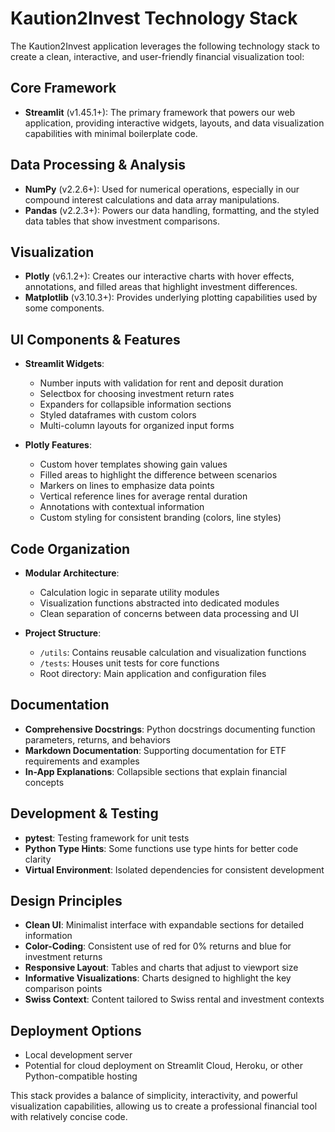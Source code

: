 # Kaution2Invest Technology Stack

The Kaution2Invest application leverages the following technology stack to create a clean, interactive, and user-friendly financial visualization tool:

## Core Framework

- **Streamlit** (v1.45.1+): The primary framework that powers our web application, providing interactive widgets, layouts, and data visualization capabilities with minimal boilerplate code.

## Data Processing & Analysis

- **NumPy** (v2.2.6+): Used for numerical operations, especially in our compound interest calculations and data array manipulations.
- **Pandas** (v2.2.3+): Powers our data handling, formatting, and the styled data tables that show investment comparisons.

## Visualization

- **Plotly** (v6.1.2+): Creates our interactive charts with hover effects, annotations, and filled areas that highlight investment differences.
- **Matplotlib** (v3.10.3+): Provides underlying plotting capabilities used by some components.

## UI Components & Features

- **Streamlit Widgets**:
  - Number inputs with validation for rent and deposit duration
  - Selectbox for choosing investment return rates
  - Expanders for collapsible information sections
  - Styled dataframes with custom colors
  - Multi-column layouts for organized input forms

- **Plotly Features**:
  - Custom hover templates showing gain values
  - Filled areas to highlight the difference between scenarios
  - Markers on lines to emphasize data points
  - Vertical reference lines for average rental duration
  - Annotations with contextual information
  - Custom styling for consistent branding (colors, line styles)

## Code Organization

- **Modular Architecture**:
  - Calculation logic in separate utility modules
  - Visualization functions abstracted into dedicated modules
  - Clean separation of concerns between data processing and UI

- **Project Structure**:
  - `/utils`: Contains reusable calculation and visualization functions
  - `/tests`: Houses unit tests for core functions
  - Root directory: Main application and configuration files

## Documentation

- **Comprehensive Docstrings**: Python docstrings documenting function parameters, returns, and behaviors
- **Markdown Documentation**: Supporting documentation for ETF requirements and examples
- **In-App Explanations**: Collapsible sections that explain financial concepts

## Development & Testing

- **pytest**: Testing framework for unit tests
- **Python Type Hints**: Some functions use type hints for better code clarity
- **Virtual Environment**: Isolated dependencies for consistent development

## Design Principles

- **Clean UI**: Minimalist interface with expandable sections for detailed information
- **Color-Coding**: Consistent use of red for 0% returns and blue for investment returns
- **Responsive Layout**: Tables and charts that adjust to viewport size
- **Informative Visualizations**: Charts designed to highlight the key comparison points
- **Swiss Context**: Content tailored to Swiss rental and investment contexts

## Deployment Options

- Local development server
- Potential for cloud deployment on Streamlit Cloud, Heroku, or other Python-compatible hosting

This stack provides a balance of simplicity, interactivity, and powerful visualization capabilities, allowing us to create a professional financial tool with relatively concise code. 